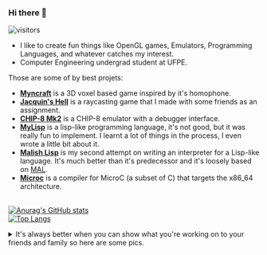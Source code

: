### Hi there 👋
![visitors](https://visitor-badge.glitch.me/badge?page_id=gbrls.gbrls)


- I like to create fun things like OpenGL games, Emulators, Programming Languages, and whatever catches my interest.
- Computer Engineering undergrad student at UFPE.

Those are some of by best projets:

- [**Myncraft**](https://github.com/gbrls/myncraft/) is a 3D voxel based game inspired by it's homophone.
- [**Jacquin's Hell**](https://github.com/gbrls/if669-jogo) is a raycasting game that I made with some friends as an assignment.
- [**CHIP-8 Mk2**](https://github.com/gbrls/chip-8-mk2) is a CHIP-8 emulator with a debugger interface.
- [**MyLisp**](https://github.com/gbrls/myLisp) is a lisp-like programming language, it's not good, but it was really fun to implement. I learnt a lot of things in the process, I even wrote a little bit about it.
- [**Malish Lisp**](https://github.com/gbrls/rust-lisp-malish) is my second attempt on writing an interpreter for a Lisp-like language. It's much better than it's predecessor and it's loosely based on [MAL](https://github.com/kanaka/mal).
- [**Microc**](https://github.com/gbrls/rust-microc) is a compiler for MicroC (a subset of C) that targets the x86_64 architecture.

<br>[![Anurag's GitHub stats](https://github-readme-stats.vercel.app/api?username=gbrls&show_icons=true&theme=tokyonight)](https://github.com/anuraghazra/github-readme-stats)</br>
[![Top Langs](https://github-readme-stats.vercel.app/api/top-langs/?username=gbrls&langs_count=10&show_icons=true&theme=tokyonight)](https://github.com/anuraghazra/github-readme-stats)
<details>
  <summary>It's always better when you can show what you're working on to your friends and family so here are some pics.</summary>
<img src="https://github.com/gbrls/myncraft/blob/master/screenshots/last-0.jpg" width=300> <img src="https://raw.githubusercontent.com/gbrls/if669-jogo/master/jogo-3.jpg" width=300> <img src="https://raw.githubusercontent.com/gbrls/chip-8-mk2/master/chip-8.jpg" width=300>
</details>

<!--
**gbrls/gbrls** is a ✨ _special_ ✨ repository because its `README.md` (this file) appears on your GitHub profile.

Here are some ideas to get you started:

- 🔭 I’m currently working on ...
- 🌱 I’m currently learning ...
- 👯 I’m looking to collaborate on ...
- 🤔 I’m looking for help with ...
- 💬 Ask me about ...
- 📫 How to reach me: ...
- 😄 Pronouns: ...
- ⚡ Fun fact: ...
-->
